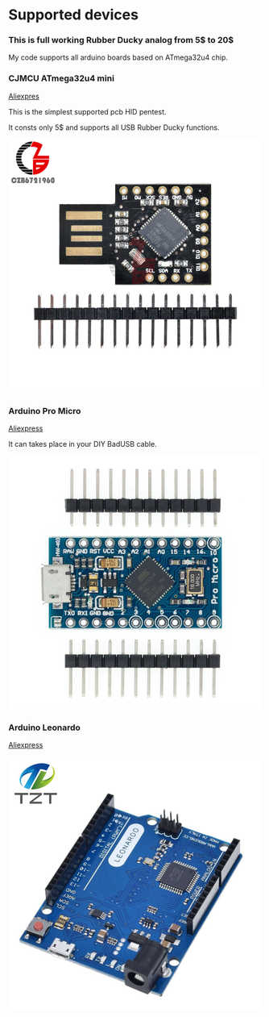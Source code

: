 # Supported devices

### This is full working Rubber Ducky analog from 5$ to 20$

My code supports all arduino boards based on ATmega32u4 chip.



### CJMCU ATmega32u4 mini

[Aliexpres](https://aliexpress.ru/item/32840551248.html)

This is the simplest supported pcb HID pentest.&#x20;

It consts only 5$ and supports all USB Rubber Ducky functions.

![](<../.gitbook/assets/изображение (5).png>)

### Arduino Pro Micro

[Aliexpress](https://aliexpress.ru/item/32840551248.html)

It can takes place in your DIY BadUSB cable.

![](<../.gitbook/assets/изображение (1).png>)

### Arduino Leonardo

[Aliexpress](https://aliexpress.ru/item/32893459152.html)

![](<../.gitbook/assets/изображение (7).png>)
